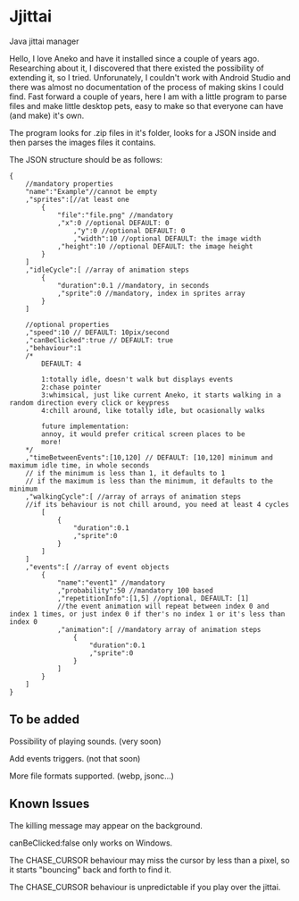 # Jjittai
Java jittai manager

Hello,
I love Aneko and have it installed since a couple of years ago.
Researching about it, I discovered that there existed the possibility of extending it, so I tried.
Unforunately, I couldn't work with Android Studio and there was almost no documentation of the process of making skins I could find.
Fast forward a couple of years, here I am with a little program to parse files and make little desktop pets, easy to make so that everyone can have (and make) it's own.

The program looks for .zip files in it's folder, looks for a JSON inside and then parses the images files it contains.

The JSON structure should be as follows:

```
{
	//mandatory properties
	"name":"Example"//cannot be empty
 	,"sprites":[//at least one
		{
			"file":"file.png" //mandatory
			,"x":0 //optional DEFAULT: 0
     			,"y":0 //optional DEFAULT: 0
     			,"width":10 //optional DEFAULT: the image width
			,"height":10 //optional DEFAULT: the image height
		}
	]
	,"idleCycle":[ //array of animation steps
		{
			"duration":0.1 //mandatory, in seconds
			,"sprite":0 //mandatory, index in sprites array
		}
	]
  
	//optional properties
	,"speed":10 // DEFAULT: 10pix/second
	,"canBeClicked":true // DEFAULT: true
	,"behaviour":1
	/*
		DEFAULT: 4
		
		1:totally idle, doesn't walk but displays events
		2:chase pointer
		3:whimsical, just like current Aneko, it starts walking in a random direction every click or keypress
		4:chill around, like totally idle, but ocasionally walks

		future implementation:
		annoy, it would prefer critical screen places to be
		more!
	*/
	,"timeBetweenEvents":[10,120] // DEFAULT: [10,120] minimum and maximum idle time, in whole seconds
	// if the minimum is less than 1, it defaults to 1
	// if the maximum is less than the minimum, it defaults to the minimum
	,"walkingCycle":[ //array of arrays of animation steps
	//if its behaviour is not chill around, you need at least 4 cycles
		[
			{
				"duration":0.1
				,"sprite":0
			}
		]
	]
	,"events":[ //array of event objects
		{
			"name":"event1" //mandatory
			,"probability":50 //mandatory 100 based
			,"repetitionInfo":[1,5] //optional, DEFAULT: [1]
			//the event animation will repeat between index 0 and index 1 times, or just index 0 if ther's no index 1 or it's less than index 0
			,"animation":[ //mandatory array of animation steps
				{
					"duration":0.1
					,"sprite":0
				}
			]
		}
	]
}

```

## To be added
Possibility of playing sounds. (very soon)

Add events triggers. (not that soon)

More file formats supported. (webp, jsonc...)

## Known Issues
The killing message may appear on the background.

canBeClicked:false only works on Windows.

The CHASE_CURSOR behaviour may miss the cursor by less than a pixel, so it starts "bouncing" back and forth to find it.

The CHASE_CURSOR behaviour is unpredictable if you play over the jittai.
